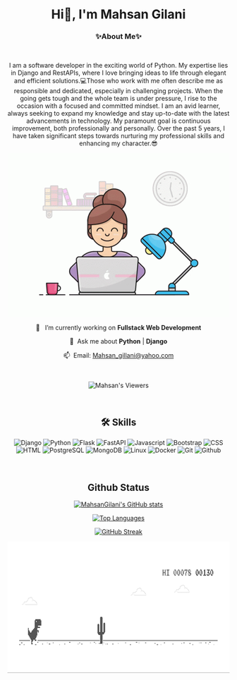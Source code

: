 <h1 align="center">Hi👋, I'm Mahsan Gilani</h1>
<h3 align="center">✨About Me✨</h3>
<br>
<p align="center">
I am a software developer in the exciting world of Python. My expertise lies in Django and RestAPIs, where I love bringing ideas to life through elegant and efficient solutions.💻Those who work with me often describe me as responsible and dedicated, especially in challenging projects. When the going gets tough and the whole team is under pressure, I rise to the occasion with a focused and committed mindset. I am an avid learner, always seeking to expand my knowledge and stay up-to-date with the latest advancements in technology. My paramount goal is continuous improvement, both professionally and personally. Over the past 5 years, I have taken significant steps towards nurturing my professional skills and enhancing my character.😎</p>

<div align="Center">
    <picture align="Center">
        <img align="Center"  src="mah.gif">
    </picture>
<br>
     
🔭  &nbsp; I’m currently working on **Fullstack Web Development** 

💬  &nbsp;Ask me about **Python** | **Django**

📫  &nbsp;Email: Mahsan_gillani@yahoo.com

<br>

![Mahsan's Viewers](https://komarev.com/ghpvc/?username=MahsanGilani&color=ff69b4&style=flat&base=100)

</div>
<br>

<h2 align="center">🛠 Skills</h2>
<div align="center">
    <img src="https://cdn.jsdelivr.net/gh/devicons/devicon/icons/django/django-plain.svg" height="45" alt="Django"/>
    <img src="https://cdn.jsdelivr.net/gh/devicons/devicon/icons/python/python-original.svg" height="45" alt="Python"/>
    <img src="https://cdn.jsdelivr.net/gh/devicons/devicon/icons/flask/flask-original.svg" height="45" alt="Flask"/>
    <img src="https://cdn.jsdelivr.net/gh/devicons/devicon/icons/fastapi/fastapi-original.svg" height="45" alt="FastAPI"/>
    <img src="https://cdn.jsdelivr.net/gh/devicons/devicon/icons/javascript/javascript-original.svg" height="45" alt="Javascript"/>
    <img src="https://cdn.jsdelivr.net/gh/devicons/devicon/icons/bootstrap/bootstrap-original.svg" height="45" alt="Bootstrap"/>
    <img src="https://cdn.jsdelivr.net/gh/devicons/devicon/icons/css3/css3-original.svg" height="45" alt="CSS"/>
    <img src="https://cdn.jsdelivr.net/gh/devicons/devicon/icons/html5/html5-original.svg" height="45" alt="HTML"/>
    <img src="https://cdn.jsdelivr.net/gh/devicons/devicon/icons/postgresql/postgresql-original.svg" height="45" alt="PostgreSQL"/>
    <img src="https://cdn.jsdelivr.net/gh/devicons/devicon/icons/mongodb/mongodb-original.svg" height="45" alt="MongoDB"/>
    <img src="https://cdn.jsdelivr.net/gh/devicons/devicon/icons/linux/linux-original.svg" height="45" alt="Linux"/>
    <img src="https://cdn.jsdelivr.net/gh/devicons/devicon/icons/docker/docker-original.svg" height="45" alt="Docker"/>
    <img src="https://cdn.jsdelivr.net/gh/devicons/devicon/icons/git/git-original.svg" height="45" alt="Git"/>
    <img src="https://cdn.jsdelivr.net/gh/devicons/devicon/icons/github/github-original.svg" height="45" alt="Github"/>
</div>

<br>
<br>
<h2 align="center">Github Status</h2>
<div align="center">

  <a href="https://github.com/MahsanGilani" align="left"><img src="https://github-readme-stats.vercel.app/api?username=MahsanGilani&show_icons=true&theme=synthwave" alt="MahsanGilani's GitHub stats" /></a>
  
  <a href="http://www.github.com/MahsanGilani"><img src="https://github-readme-stats.vercel.app/api?username=MahsanGilani&show_icons=true&theme=synthwave" alt="Top Languages" /></a>
  
  <a href="http://www.github.com/MahsanGilani"><img src="https://github-readme-streak-stats.herokuapp.com/?user=MahsanGilani&theme=default" alt="GitHub Streak"/></a>

</div>


<div>
<picture align="Center">
        <img align="Center" width="" height="300px" src="dino.gif">
    </picture>

</div>

